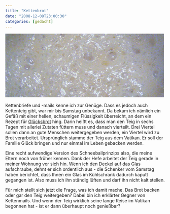 ```yaml
---
title: "Kettenbrot"
date: "2008-12-08T23:00:30"
categories: [gedacht]
---
```


![Teig](teig.jpg)

Kettenbriefe und -mails kenne ich zur Genüge. Dass es jedoch auch Kettenteig gibt, war mir bis Samstag unbekannt. Da bekam ich nämlich ein Gefäß mit einer hellen, schaumigen Flüssigkeit überreicht, an dem ein Rezept für [Glücksbrot](http://de.wikipedia.org/wiki/Glücksbrot#Varianten) hing. Darin heißt es, dass man den Teig in sechs Tagen mit allerlei Zutaten füttern muss und danach vierteilt. Drei Viertel sollen dann an gute Menschen weitergegeben werden, ein Viertel wird zu Brot verarbeitet. Ursprünglich stamme der Teig aus dem Vatikan. Er soll der Familie Glück bringen und nur einmal im Leben gebacken werden.

Eine recht aufwendige Version des Schneeballprinzips also, die meine Eltern noch von früher kennen. Dank der Hefe arbeitet der Teig gerade in meiner Wohnung vor sich hin. Wenn ich den Deckel auf das Glas aufschraube, dehnt er sich ordentlich aus - die Schenker vom Samstag haben berichtet, dass Ihnen ein Glas im Kühlschrank dadurch kaputt gegangen ist. Also muss ich ihn ständig lüften und darf ihn nicht kalt stellen.

Für mich stellt sich jetzt die Frage, was ich damit mache. Das Brot backen oder gar den Teig weitergeben? Dabei bin ich erklärter Gegner von Kettenmails. Und wenn der Teig wirklich seine lange Reise im Vatikan begonnen hat - ist er dann überhaupt noch genießbar?

